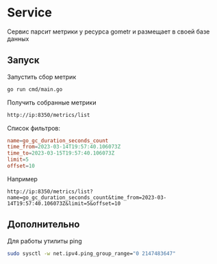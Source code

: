 # Service

Сервис парсит метрики у ресурса gometr и размещает в своей базе данных

## Запуск

Запустить сбор метрик
```bash
go run cmd/main.go
```

Получить собранные метрики
```bash
http://ip:8350/metrics/list
```


Список фильтров:
```toml
name=go_gc_duration_seconds_count
time_from=2023-03-14T19:57:40.106073Z
time_to=2023-03-15T19:57:40.106073Z
limit=5
offset=10
```

Например
```
http://ip:8350/metrics/list?name=go_gc_duration_seconds_count&time_from=2023-03-14T19:57:40.106073Z&limit=5&offset=10
```

## Дополнительно

Для работы утилиты ping
```bash
sudo sysctl -w net.ipv4.ping_group_range="0 2147483647"
```

